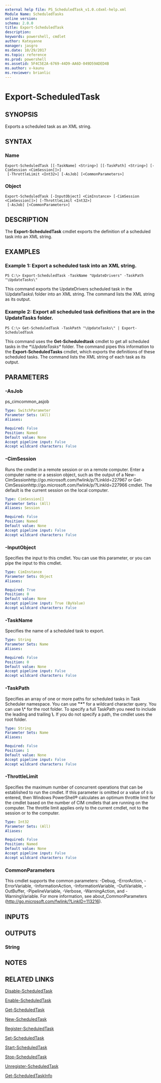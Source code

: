 ```yaml
---
external help file: PS_ScheduledTask_v1.0.cdxml-help.xml
Module Name: ScheduledTasks
online version:
schema: 2.0.0
title: Export-ScheduledTask
description:
keywords: powershell, cmdlet
author: Kateyanne
manager: jasgro
ms.date: 10/29/2017
ms.topic: reference
ms.prod: powershell
ms.assetid: 5F4C5E2A-6769-44D9-AA6D-049D59ADED4B
ms.author: v-kaunu
ms.reviewer: brianlic
---
```


# Export-ScheduledTask

## SYNOPSIS
Exports a scheduled task as an XML string.

## SYNTAX

### Name
```
Export-ScheduledTask [[-TaskName] <String>] [[-TaskPath] <String>] [-CimSession <CimSession[]>]
 [-ThrottleLimit <Int32>] [-AsJob] [<CommonParameters>]
```

### Object
```
Export-ScheduledTask [-InputObject] <CimInstance> [-CimSession <CimSession[]>] [-ThrottleLimit <Int32>]
 [-AsJob] [<CommonParameters>]
```

## DESCRIPTION
The **Export-ScheduledTask** cmdlet exports the definition of a scheduled task into an XML string.

## EXAMPLES

### Example 1: Export a scheduled task into an XML string.
```
PS C:\> Export-ScheduledTask -TaskName "UpdateDrivers" -TaskPath "\UpdateTasks\"
```

This command exports the UpdateDrivers scheduled task in the \UpdateTasks\ folder into an XML string.
The command lists the XML string as its output.

### Example 2: Export all scheduled task definitions that are in the UpdateTasks folder.
```
PS C:\> Get-ScheduledTask -TaskPath "\UpdateTasks\" | Export-ScheduledTask
```

This command uses the **Get-Scheduledtask** cmdlet to get all scheduled tasks in the **\UpdateTasks\** folder.
The command pipes this information to the **Export-ScheduledTasks** cmdlet, which exports the definitions of these scheduled tasks.
The command lists the XML string of each task as its output.

## PARAMETERS

### -AsJob
ps_cimcommon_asjob

```yaml
Type: SwitchParameter
Parameter Sets: (All)
Aliases:

Required: False
Position: Named
Default value: None
Accept pipeline input: False
Accept wildcard characters: False
```

### -CimSession
Runs the cmdlet in a remote session or on a remote computer.
Enter a computer name or a session object, such as the output of a New-CimSessionhttp://go.microsoft.com/fwlink/p/?LinkId=227967 or Get-CimSessionhttp://go.microsoft.com/fwlink/p/?LinkId=227966 cmdlet.
The default is the current session on the local computer.

```yaml
Type: CimSession[]
Parameter Sets: (All)
Aliases: Session

Required: False
Position: Named
Default value: None
Accept pipeline input: False
Accept wildcard characters: False
```

### -InputObject
Specifies the input to this cmdlet.
You can use this parameter, or you can pipe the input to this cmdlet.

```yaml
Type: CimInstance
Parameter Sets: Object
Aliases:

Required: True
Position: 0
Default value: None
Accept pipeline input: True (ByValue)
Accept wildcard characters: False
```

### -TaskName
Specifies the name of a scheduled task to export.

```yaml
Type: String
Parameter Sets: Name
Aliases:

Required: False
Position: 0
Default value: None
Accept pipeline input: False
Accept wildcard characters: False
```

### -TaskPath
Specifies an array of one or more paths for scheduled tasks in Task Scheduler namespace. You can use **"*"** for a wildcard character query.
You can use **\\*** for the root folder. To specify a full TaskPath you need to include the leading and trailing **\\**.
If you do not specify a path, the cmdlet uses the root folder.

```yaml
Type: String
Parameter Sets: Name
Aliases:

Required: False
Position: 1
Default value: None
Accept pipeline input: False
Accept wildcard characters: False
```

### -ThrottleLimit
Specifies the maximum number of concurrent operations that can be established to run the cmdlet.
If this parameter is omitted or a value of `0` is entered, then Windows PowerShell® calculates an optimum throttle limit for the cmdlet based on the number of CIM cmdlets that are running on the computer.
The throttle limit applies only to the current cmdlet, not to the session or to the computer.

```yaml
Type: Int32
Parameter Sets: (All)
Aliases:

Required: False
Position: Named
Default value: None
Accept pipeline input: False
Accept wildcard characters: False
```

### CommonParameters
This cmdlet supports the common parameters: -Debug, -ErrorAction, -ErrorVariable, -InformationAction, -InformationVariable, -OutVariable, -OutBuffer, -PipelineVariable, -Verbose, -WarningAction, and -WarningVariable. For more information, see about_CommonParameters (http://go.microsoft.com/fwlink/?LinkID=113216).

## INPUTS

## OUTPUTS

### String

## NOTES

## RELATED LINKS

[Disable-ScheduledTask](./Disable-ScheduledTask.md)

[Enable-ScheduledTask](./Enable-ScheduledTask.md)

[Get-ScheduledTask](./Get-ScheduledTask.md)

[New-ScheduledTask](./New-ScheduledTask.md)

[Register-ScheduledTask](./Register-ScheduledTask.md)

[Set-ScheduledTask](./Set-ScheduledTask.md)

[Start-ScheduledTask](./Start-ScheduledTask.md)

[Stop-ScheduledTask](./Stop-ScheduledTask.md)

[Unregister-ScheduledTask](./Unregister-ScheduledTask.md)

[Get-ScheduledTaskInfo](./Get-ScheduledTaskInfo.md)


